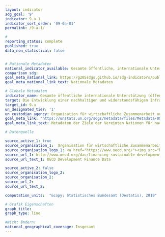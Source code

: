 ```yaml
---
layout: indicator
sdg_goal: '9'
indicator: 9.a.1
indicator_sort_order: '09-0a-01'
permalink: /9-a-1/

#
reporting_status: complete
published: true
data_non_statistical: false


# Nationale Metadaten
national_indicator_available: Gesamte öffentliche, internationale Unterstützung (öffentliche Entwicklungsausgaben und andere öffentliche Leistungen) für Infrastruktur <br> Bruttoentwicklungsausgaben für Infrastruktur
comparison_sdg:
goal_meta_national_link: https://g205sdgs.github.io/sdg-indicators/public/MetaDe/9.a.1.pdf
goal_meta_national_link_text: Nationale Metadaten

# Globale Metadaten
indicator_name: Gesamte öffentliche internationale Unterstützung (öffentliche Entwicklungszusammenarbeit (ODA) und sonstige öffentliche Ausgaben) für Infrastruktur
target: Die Entwicklung einer nachhaltigen und widerstandsfähigen Infrastruktur in den Entwicklungsländern durch eine verstärkte finanzielle, technologische und technische Unterstützung der afrikanischen Länder, der am wenigsten entwickelten Länder, der Binnenentwicklungsländer und der kleinen Inselentwicklungsländer erleichtern
target_id: 9.a
un_designated_tier: '1'
un_custodian_agency: Organisation für wirtschaftliche Zusammenarbeit und Entwicklung (OECD)
goal_meta_link: 'https://unstats.un.org/sdgs/metadata/files/Metadata-09-0A-01.pdf'
goal_meta_link_text: Metadaten der Ziele der Vereinten Nationen für nachhaltige Entwicklung

# Datenquelle

source_active_1: true
source_organisation_1:  Organisation für wirtschaftliche Zusammenarbeit und Entwicklung (OECD)
source_organisation_logo_1: <a href="https://www.oecd.org/"><img src="https://g205sdgs.github.io/sdg-indicators/public/logos/oecd.png" alt="Logo OECD" /></a>
source_url_1: http://www.oecd.org/dac/financing-sustainable-development/development-finance-data/
source_url_text_1: OECD Development Finance Data

source_active_2: false
source_organisation_logo_2:
source_organisation_2:
source_url_2:
source_url_text_2:

computation_units:  "&copy; Statistisches Bundesamt (Destatis), 2019"

# Grafik Eigenschaften
graph_title:
graph_type: line

#Nicht ändern!
national_geographical_coverage: Insgesamt
---
```

